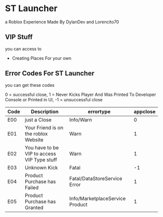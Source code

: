# ST Launcher

a Roblox Experience Made By DylanDev and Lorencito70

## VIP Stuff

you can access to

* Creating Places For your own

## Error Codes For ST Launcher

you can get these codes

0 = successful close, 1 = Never Kicks Player And Was Printed To Developer Console or Printed in UI, -1 = unsuccessful close

|Code|Description|errortype|appclose|
|-|-|-|-|
|E00|just a Close|Info/Warn|0|
|E01|Your Friend is on the roblox Website|Warn|1|
|E02|You have to be VIP to access VIP Type stuff|Warn|1|
|E03|Unknown Kick|Fatal|-1|
|E04|Product Purchase has Failed|Fatal/DataStoreService Error|1|
|E05|Product Purchase has Granted|Info/MarketplaceService Product|1|

